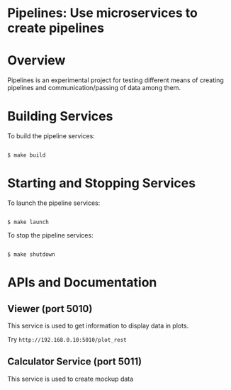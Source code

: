 # Pipelines: Use microservices to create pipelines


Overview
========

Pipelines is an experimental project for testing different means of creating pipelines and communication/passing of data among them.

Building Services
=================
To build the pipeline services:

<code>
$ make build
</code>

Starting and Stopping Services
==============================

To launch the pipeline services:

<code>
$ make launch
</code>

To stop the pipeline services:

<code>
$ make shutdown
</code>


APIs and Documentation
======================

## Viewer (port 5010)

This service is used to get information to display data in plots.

Try `http://192.168.0.10:5010/plot_rest`

## Calculator Service (port 5011)

This service is used to create mockup data
